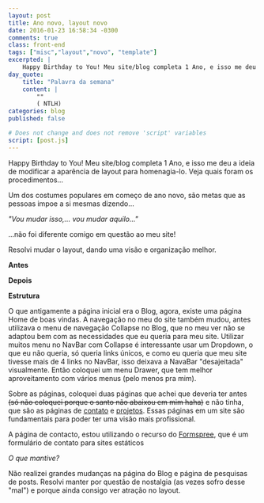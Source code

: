```yaml
---
layout: post
title: Ano novo, layout novo
date: 2016-01-23 16:58:34 -0300
comments: true
class: front-end
tags: ["misc","layout","novo", "template"]
excerpted: |
    Happy Birthday to You! Meu site/blog completa 1 Ano, e isso me deu a ideia de modificar a aparência de layout para homenagia-lo. Veja quais foram os procedimentos...
day_quote:
    title: "Palavra da semana"
    content: |
        ""   
        ( NTLH)
categories: blog
published: false

# Does not change and does not remove 'script' variables
script: [post.js]
---
```


Happy Birthday to You! Meu site/blog completa 1 Ano, e isso me deu a ideia de modificar a aparência de layout para homenagia-lo. Veja quais foram os procedimentos...

Um dos costumes populares em começo de ano novo, são metas que as pessoas impoe a si mesmas dizendo...

*"Vou mudar isso,... vou mudar aquilo..."*

...não foi diferente comigo em questão ao meu site!

Resolvi mudar o layout, dando uma visão e organização melhor.

**Antes**

**Depois**

**Estrutura**

O que antigamente a página inicial era o Blog, agora, existe uma página Home de boas vindas.
A navegação no meu do site também mudou, antes utilizava o menu de navegação Collapse  no Blog, que no meu ver não se adaptou bem com as necessidades que eu queria para meu site. Utilizar muitos menu no NavBar com Collapse é interessante usar um Dropdown, o que eu não queria, só queria links únicos, e como eu queria que meu site tivesse mais de 4 links no NavBar, isso deixava a NavaBar "desajeitada" visualmente. Então coloquei um menu Drawer, que tem melhor aproveitamento com vários menus (pelo menos pra mim).

Sobre as páginas, coloquei duas páginas que achei que deveria ter antes <strike>(só não coloquei porque o santo não abaixou em mim haha)</strike> e não tinha, que são as páginas de [contato](http://williamcanin.com/contact/) e [projetos](http://williamcanin.com/projects/). Essas páginas em um site são fundamentais para poder ter uma visão mais profissional.

A página de contacto, estou utilizando o recurso do [Formspree](https://formspree.io), que é um formulário de contato para sites estáticos

*O que mantive?*

Não realizei grandes mudanças na página do Blog e página de pesquisas de posts. Resolvi manter por questão de nostalgia (as vezes sofro desse "mal") e porque ainda consigo ver atração no layout.